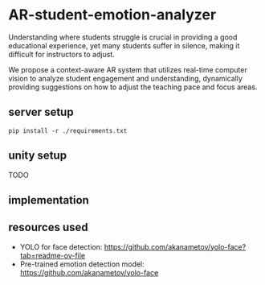 # AR-student-emotion-analyzer
Understanding where students struggle is crucial in providing a good educational experience,
yet many students suffer in silence, making it difficult for instructors to adjust.

We propose a context-aware AR system that utilizes real-time computer vision to analyze student engagement
and understanding, dynamically providing suggestions on how to adjust the teaching pace and
focus areas.

## server setup
`pip install -r ./requirements.txt`

## unity setup
TODO

## implementation

## resources used
- YOLO for face detection: https://github.com/akanametov/yolo-face?tab=readme-ov-file
- Pre-trained emotion detection model: https://github.com/akanametov/yolo-face 